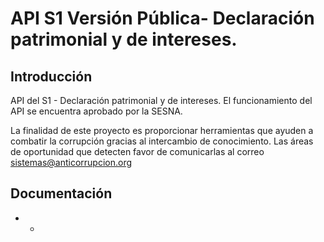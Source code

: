 # API S1 Versión Pública- Declaración patrimonial y de intereses.
## Introducción
API del S1 - Declaración patrimonial y de intereses. El funcionamiento del API se encuentra aprobado por la SESNA.

La finalidad de este proyecto es proporcionar herramientas que ayuden a combatir la corrupción gracias al intercambio de conocimiento. 
Las áreas de oportunidad que detecten favor de comunicarlas al correo sistemas@anticorrupcion.org


## Documentación

* *



